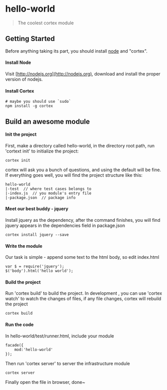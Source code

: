 # hello-world

> The coolest cortex module

## Getting Started
Before anything taking its part, you should install [node](http://nodejs.org) and "cortex".

#### Install Node

Visit [http://nodejs.org](http://nodejs.org), download and install the proper version of nodejs.

#### Install Cortex

    # maybe you should use `sudo`
    npm install -g cortex

## Build an awesome module


#### Init the project
First, make a directory called hello-world, in the directory root path, run 'cortext init' to initialize the project:

	cortex init

cortex will ask you a bunch of questions, and using the default will be fine. If everything goes well, you will find the project structure like this:

	hello-world
	|-test  // where test cases belongs to
	|-index.js	// you module's entry file
	|-package.json	// package info
	
#### Meet our best buddy - jquery

Install jquery as the dependency, after the command finishes, you will find jquery appears in the dependencies field in package.json

	cortex install jquery --save	
	
	
#### Write the module
Our task is simple - append some text to the html body, so edit index.html

	var $ = require('jquery');
	$('body').html('hello world');
	
	
#### Build the project
Run 'cortex build' to build the project. In development , you can use 'cortex watch' to watch the changes of files, if any file changes, cortex will rebuild the project

	cortex build
	
#### Run the code


In hello-world/test/runner.html, include your module

	facade({
		mod:'hello-world'
	});
	
Then run 'cortex server' to server the infrastructure module

	cortex server
		
Finally open the file in browser, done~



